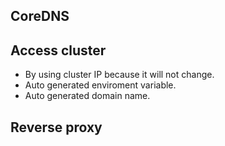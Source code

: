 ## CoreDNS
## Access cluster
- By using cluster IP because it will not change.
- Auto generated enviroment variable.
- Auto generated domain name.
## Reverse proxy